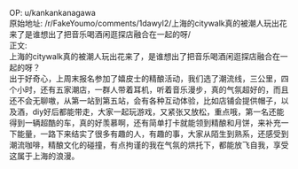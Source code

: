 
OP: u/kankankanagawa  
原始地址: /r/FakeYoumo/comments/1dawyl2/上海的citywalk真的被潮人玩出花来了是谁想出了把音乐喝酒闲逛探店融合在一起的呀/  
正文:  
上海的citywalk真的被潮人玩出花来了，是谁想出了把音乐喝酒闲逛探店融合在一起的呀？  
出于好奇心，上周末报名参加了嬉皮士的精酿活动，我们选了潮流线，三公里，四个小时，还有五家潮店，一群人带着耳机，听着音乐漫步，真的气氛超好的，而且还不会无聊嗷，从第一站到第五站，会有各种互动体验，比如店铺会提供帽子，以及酒，diy好后都能带走，大家一起玩游戏，又紧张又放松，重点哦，第一名还能得到一辆超酷的车，真的好羡慕啊，还有简单打卡就能领到精酿和月饼，来补充一下能量，一路下来结实了很多有趣的人，有趣的事，大家从陌生到熟系，还感受到潮流咖啡，精酿文化的碰撞，有点拘谨的我在气氛的烘托下，都能放飞自我，享受这属于上海的浪漫。
